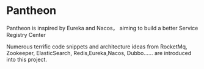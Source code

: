 # Pantheon
Pantheon is inspired by Eureka and Nacos， aiming to build a better Service Registry Center

Numerous terrific code snippets and architecture ideas from RocketMq, Zookeeper, ElasticSearch, Redis,Eureka,Nacos, Dubbo......
are introduced into this project.